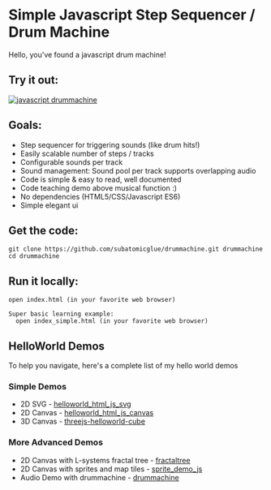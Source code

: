 # Simple Javascript Step Sequencer / Drum Machine

Hello, you've found a javascript drum machine!

## Try it out:
[ ![javascript drummachine](drummachine.png) ](http://htmlpreview.github.io/?https://raw.githubusercontent.com/subatomicglue/drummachine/master/index.html)

## Goals:
 - Step sequencer for triggering sounds (like drum hits!)
 - Easily scalable number of steps / tracks
 - Configurable sounds per track
 - Sound management: Sound pool per track supports overlapping audio
 - Code is simple & easy to read, well documented
 - Code teaching demo above musical function :)
 - No dependencies (HTML5/CSS/Javascript ES6)
 - Simple elegant ui

## Get the code:
```
git clone https://github.com/subatomicglue/drummachine.git drummachine
cd drummachine
```

## Run it locally:
```
open index.html (in your favorite web browser)

Super basic learning example:
  open index_simple.html (in your favorite web browser)
```

## HelloWorld Demos
To help you navigate, here's a complete list of my hello world demos

### Simple Demos
- 2D SVG - [helloworld_html_js_svg](https://github.com/subatomicglue/helloworld_html_js_svg)
- 2D Canvas - [helloworld_html_js_canvas](https://github.com/subatomicglue/helloworld_html_js_canvas)
- 3D Canvas - [threejs-helloworld-cube](https://github.com/subatomicglue/threejs-helloworld-cube)

### More Advanced Demos
- 2D Canvas with L-systems fractal tree - [fractaltree](https://github.com/subatomicglue/fractaltree)
- 2D Canvas with sprites and map tiles - [sprite_demo_js](https://github.com/subatomicglue/sprite_demo_js)
- Audio Demo with drummachine - [drummachine](https://github.com/subatomicglue/drummachine)

